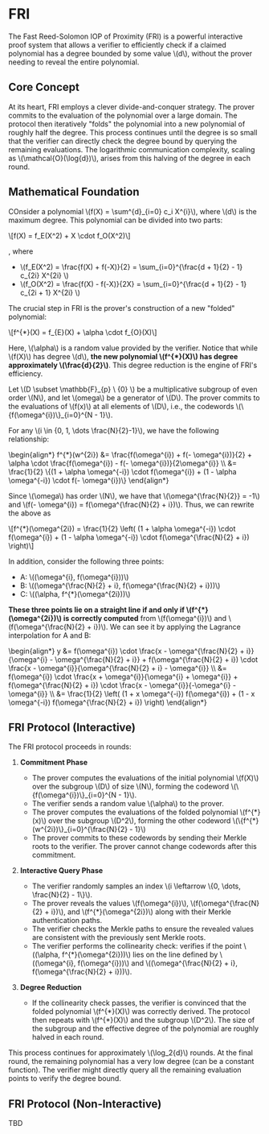# FRI

The Fast Reed-Solomon IOP of Proximity (FRI) is a powerful interactive proof system that allows a verifier to efficiently check if a claimed polynomial has a degree bounded by some value \\(d\\), without the prover needing to reveal the entire polynomial.

## Core Concept

At its heart, FRI employs a clever divide-and-conquer strategy. The prover commits to the evaluation of the polynomial over a large domain. The protocol then iteratively "folds" the polynomial into a new polynomial of roughly half the degree. This process continues until the degree is so small that the verifier can directly check the degree bound by querying the remaining evaluations. The logarithmic communication complexity, scaling as \\(\mathcal{O}(\log{d})\\), arises from this halving of the degree in each round.

## Mathematical Foundation

COnsider a polynomial \\(f(X) = \sum^{d}_{i=0} c_i X^{i}\\), where \\(d\\) is the maximum degree. This polynomial can be divided into two parts:

\\[f(X) = f_E(X^2) + X \cdot f_O(X^2)\\]

, where 

- \\(f\_E(X^2) = \frac{f(X) + f(-X)}{2} = \sum\_{i=0}^{\frac{d + 1}{2} - 1} c\_{2i} X^{2i} \\)
- \\(f\_O(X^2) = \frac{f(X) - f(-X)}{2X} = \sum\_{i=0}^{\frac{d + 1}{2} - 1} c\_{2i + 1} X^{2i} \\)

The crucial step in FRI is the prover's construction of a new "folded" polynomial: 

\\[f^{*}(X) = f_{E}(X) + \alpha \cdot f_{O}(X)\\]

Here, \\(\alpha\\) is a random value provided by the verifier. Notice that while \\(f(X)\\) has degree \\(d\\), **the new polynomial \\(f^{*}(X)\\) has degree approximately \\(\frac{d}{2}\\)**. This degree reduction is the engine of FRI's efficiency.

Let \\(D \subset \mathbb{F}_{p} \ \{0\} \\) be a multiplicative subgroup of even order \\(N\\), and let \\(omega\\) be a generator of \\(D\\). The prover commits to the evaluations of \\(f(x)\\) at all elements of \\(D\\), i.e., the codewords \\(\\{f(\omega^{i})\\}\_{i=0}^{N - 1}\\).

For any \\(i \in \{0, 1, \dots \frac{N}{2}-1\}\\), we have the following relationship:

\begin{align*}
f^{\*}(w^{2i}) &= \frac{f(\omega^{i}) + f(- \omega^{i})}{2} + \alpha \cdot \frac{f(\omega^{i}) - f(- \omega^{i})}{2\omega^{i}} \\\\
               &= \frac{1}{2} \\{(1 + \alpha \omega^{-i}) \cdot f(\omega^{i}) + (1 - \alpha \omega^{-i}) \cdot f(- \omega^{i})\\} 
\end{align*}

Since \\(\omega\\) has order \\(N\\), we have that \\(\omega^{\frac{N}{2}} = -1\\) and \\(f(- \omega^{i}) = f(\omega^{\frac{N}{2} + i})\\). Thus, we can rewrite the above as

\\[f^{*}(\omega^{2i}) = \frac{1}{2} \left( (1 + \alpha \omega^{-i}) \cdot f(\omega^{i}) + (1 - \alpha \omega^{-i}) \cdot f(\omega^{\frac{N}{2} + i}) \right)\\]

In addition, consider the following three points:

- A: \\((\omega^{i}, f(\omega^{i}))\\)
- B: \\((\omega^{\frac{N}{2} + i}, f(\omega^{\frac{N}{2} + i}))\\)
- C: \\((\alpha, f^{*}(\omega^{2i}))\\)

**These three points lie on a straight line if and only if \\(f^{*}(\omega^{2i})\\) is correctly computed** from \\(f(\omega^{i})\\) and \\(f(\omega^{\frac{N}{2} + i})\\). We can see it by applying the Lagrance interpolation for A and B:

\begin{align*}
y &= f(\omega^{i}) \cdot \frac{x - \omega^{\frac{N}{2} + i}}{\omega^{i} - \omega^{\frac{N}{2} + i}} + f(\omega^{\frac{N}{2} + i}) \cdot \frac{x - \omega^{i}}{\omega^{\frac{N}{2} + i} - \omega^{i}} \\\\
  &= f(\omega^{i}) \cdot \frac{x + \omega^{i}}{\omega^{i} + \omega^{i}} + f(\omega^{\frac{N}{2} + i}) \cdot \frac{x - \omega^{i}}{-\omega^{i} - \omega^{i}} \\\\
  &= \frac{1}{2} \left( (1 + x \omega^{-i}) f(\omega^{i}) + (1 - x \omega^{-i}) f(\omega^{\frac{N}{2} + i}) \right)
\end{align*}

## FRI Protocol (Interactive)

The FRI protocol proceeds in rounds:

1. **Commitment Phase**
   - The prover computes the evaluations of the initial polynomial \\(f(X)\\) over the subgroup \\(D\\) of size \\(N\\), forming the codeword \\(\\{f(\omega^{i})\\}\_{i=0}^{N - 1}\\).
   - The verifier sends a random value \\(\alpha\\) to the prover.
   - The prover computes the evaluations of the folded polynomial \\(f^{\*}(x)\\) over the subgroup \\(D^2\\), forming the other codeword \\(\\{f^{*}(w^{2i})\\}\_{i=0}^{\frac{N}{2} - 1}\\)
   - The prover commits to these codewords by sending their Merkle roots to the verifier. The prover cannot change codewords after this commitment.
  
2. **Interactive Query Phase**
   - The verifier randomly samples an index \\(i \leftarrow \\{0, \dots, \frac{N}{2} - 1\\}\\).
   - The prover reveals the values \\(f(\omega^{i})\\), \\(f(\omega^{\frac{N}{2} + i})\\), and \\(f^{*}(\omega^{2i})\\) along with their Merkle authentication paths.
   - The verifier checks the Merkle paths to ensure the revealed values are consistent with the previously sent Merkle roots.
   - The verifier performs the collinearity check: verifies if the point \\((\alpha, f^{*}(\omega^{2i}))\\) lies on the line defined by \\((\omega^{i}, f(\omega^{i}))\\) and \\((\omega^{\frac{N}{2} + i}, f(\omega^{\frac{N}{2} + i}))\\).

3. **Degree Reduction**
   - If the collinearity check passes, the verifier is convinced that the folded polynomial \\(f^{\*}(X)\\) was correctly derived. The protocol then repeats with \\(f^{\*}(X)\\) and the subgroup \\(D^2\\). The size of the subgroup and the effective degree of the polynomial are roughly halved in each round.

This process continues for approximately \\(\log_2{d}\\) rounds. At the final round, the remaining polynomial has a very low degree (can be a constant function). The verifier might directly query all the remaining evaluation points to verify the degree bound.

## FRI Protocol (Non-Interactive)

TBD